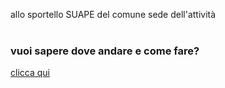  allo sportello SUAPE del comune sede dell'attività
<br><br/>

### vuoi sapere dove andare e come fare?
[clicca qui ][7aeb75a5]

  [7aeb75a5]: https://lucamariani.github.io/accesso-unico/map/sportelli_suape/ "Sportelli comunali SUAPE"
